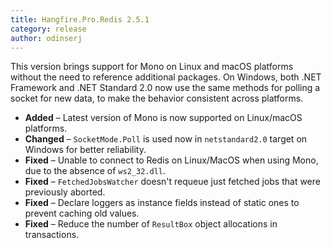 ```yaml
---
title: Hangfire.Pro.Redis 2.5.1
category: release
author: odinserj
---
```


This version brings support for Mono on Linux and macOS platforms without the need to reference additional packages. On Windows, both .NET Framework and .NET Standard 2.0 now use the same methods for polling a socket for new data, to make the behavior consistent across platforms.

* **Added** – Latest version of Mono is now supported on Linux/macOS platforms.
* **Changed** – `SocketMode.Poll` is used now in `netstandard2.0` target on Windows for better reliability.
* **Fixed** – Unable to connect to Redis on Linux/MacOS when using Mono, due to the absence of `ws2_32.dll`.
* **Fixed** – `FetchedJobsWatcher` doesn't requeue just fetched jobs that were previously aborted.
* **Fixed** – Declare loggers as instance fields instead of static ones to prevent caching old values.
* **Fixed** – Reduce the number of `ResultBox` object allocations in transactions.